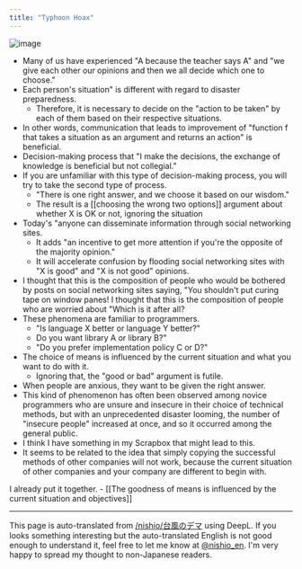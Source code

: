 ```yaml
---
title: "Typhoon Hoax"
---
```


![image](https://gyazo.com/cba7158a8c24a8a2bfa99f0e6576db0a/thumb/1000)

- Many of us have experienced "A because the teacher says A" and "we give each other our opinions and then we all decide which one to choose."
- Each person's situation" is different with regard to disaster preparedness.
    - Therefore, it is necessary to decide on the "action to be taken" by each of them based on their respective situations.
- In other words, communication that leads to improvement of "function f that takes a situation as an argument and returns an action" is beneficial.
- Decision-making process that "I make the decisions, the exchange of knowledge is beneficial but not collegial."
- If you are unfamiliar with this type of decision-making process, you will try to take the second type of process.
    - "There is one right answer, and we choose it based on our wisdom."
    - The result is a [[choosing the wrong two options]] argument about whether X is OK or not, ignoring the situation
- Today's "anyone can disseminate information through social networking sites.
    - It adds "an incentive to get more attention if you're the opposite of the majority opinion."
    - It will accelerate confusion by flooding social networking sites with "X is good" and "X is not good" opinions.
- I thought that this is the composition of people who would be bothered by posts on social networking sites saying, "You shouldn't put curing tape on window panes! I thought that this is the composition of people who are worried about "Which is it after all?
- These phenomena are familiar to programmers.
    - "Is language X better or language Y better?"
    - Do you want library A or library B?"
    - "Do you prefer implementation policy C or D?"
- The choice of means is influenced by the current situation and what you want to do with it.
    - Ignoring that, the "good or bad" argument is futile.
- When people are anxious, they want to be given the right answer.
- This kind of phenomenon has often been observed among novice programmers who are unsure and insecure in their choice of technical methods, but with an unprecedented disaster looming, the number of "insecure people" increased at once, and so it occurred among the general public.
- I think I have something in my Scrapbox that might lead to this.
- It seems to be related to the idea that simply copying the successful methods of other companies will not work, because the current situation of other companies and your company are different to begin with.

I already put it together.
    - [[The goodness of means is influenced by the current situation and objectives]]

---
This page is auto-translated from [/nishio/台風のデマ](https://scrapbox.io/nishio/台風のデマ) using DeepL. If you looks something interesting but the auto-translated English is not good enough to understand it, feel free to let me know at [@nishio_en](https://twitter.com/nishio_en). I'm very happy to spread my thought to non-Japanese readers.